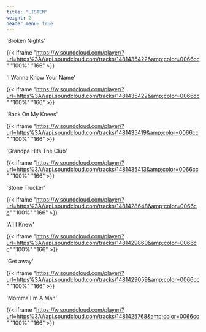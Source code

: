 ```yaml
---
title: "LISTEN"
weight: 2
header_menu: true
---
```


'Broken Nights'

{{< iframe "https://w.soundcloud.com/player/?url=https%3A//api.soundcloud.com/tracks/1481435422&amp;color=0066cc" "100%" "166" >}}

'I Wanna Know Your Name'

{{< iframe "https://w.soundcloud.com/player/?url=https%3A//api.soundcloud.com/tracks/1481435422&amp;color=0066cc" "100%" "166" >}}

'Back On My Knees'

{{< iframe "https://w.soundcloud.com/player/?url=https%3A//api.soundcloud.com/tracks/1481435419&amp;color=0066cc" "100%" "166" >}}

'Grandpa Hits The Club'

{{< iframe "https://w.soundcloud.com/player/?url=https%3A//api.soundcloud.com/tracks/1481435413&amp;color=0066cc" "100%" "166" >}}

'Stone Trucker'

{{< iframe "https://w.soundcloud.com/player/?url=https%3A//api.soundcloud.com/tracks/1481428648&amp;color=0066cc" "100%" "166" >}}

'All I Knew'

{{< iframe "https://w.soundcloud.com/player/?url=https%3A//api.soundcloud.com/tracks/1481429860&amp;color=0066cc" "100%" "166" >}}

'Get away'

{{< iframe "https://w.soundcloud.com/player/?url=https%3A//api.soundcloud.com/tracks/1481429059&amp;color=0066cc" "100%" "166" >}}

'Momma I'm A Man'

{{< iframe "https://w.soundcloud.com/player/?url=https%3A//api.soundcloud.com/tracks/1481425768&amp;color=0066cc" "100%" "166" >}}

